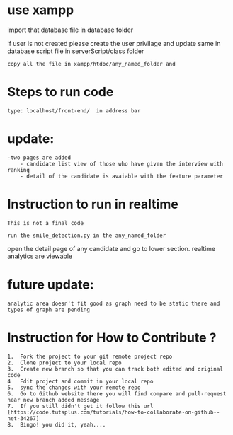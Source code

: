 # use xampp

import that database file in database folder

if user is not created please create the user privilage and update same in database script file in
serverScript/class folder

	copy all the file in xampp/htdoc/any_named_folder and 

# Steps to run code

	type: localhost/front-end/  in address bar

# update:

	-two pages are added
		- candidate list view of those who have given the interview with ranking
		- detail of the candidate is avaiable with the feature parameter

# Instruction to run in realtime
	This is not a final code

	run the smile_detection.py in the any_named_folder
open the detail page of any candidate and go to lower section. realtime analytics are viewable

# future update:
	analytic area doesn't fit good as graph need to be static there and types of graph are pending


# Instruction for How to Contribute ?
	1.	Fork the project to your git remote project repo
	2.	Clone project to your local repo
	3.	Create new branch so that you can track both edited and original code
	4	Edit project and commit in your local repo
	5.	sync the changes with your remote repo
	6.	Go to Github website there you will find compare and pull-request near new branch added message
	7.	If you still didn't get it follow this url [https://code.tutsplus.com/tutorials/how-to-collaborate-on-github--net-34267]
	8.	Bingo! you did it, yeah....	
 

